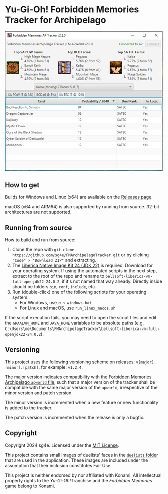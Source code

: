 # Yu-Gi-Oh! Forbidden Memories Tracker for Archipelago

![screenshot of the tracker](screenshot.png)

## How to get

Builds for Windows and Linux (x64) are available on the [Releases page](https://github.com/sg4e/FMArchipelagoTracker/releases/latest).

macOS (x64 and ARM64) is also supported by running from source. 32-bit architectures are not supported.

## Running from source

How to build and run from source:

1. Clone the repo with `git clone https://github.com/sg4e/FMArchipelagoTracker.git` or by clicking `"Code" > "Download ZIP"` and extracting.
2. The [Liberica Native Image Kit 24 (JDK 22)](https://bell-sw.com/pages/downloads/native-image-kit/#nik-24-(jdk-22)) is required. Download for your operating system. If using the automated scripts in the next step, extract to the root of the repo and rename to `bellsoft-liberica-vm-full-openjdk22-24.0.2`, if it's not named that way already. Directly inside should be folders `bin`, `conf`, `include`, etc.
3. Run (double-click) one of the following scripts for your operating system:
    - For Windows, use `run_windows.bat`
    - For Linux and macOS, use `run_linux_macos.sh`

If the script execution fails, you may need to open the script files and edit the `GRAALVM_HOME` and `JAVA_HOME` variables to be absolute paths (e.g. `C:\Users\me\Documents\FMArchipelagoTracker\bellsoft-liberica-vm-full-openjdk22-24.0.2`).

## Versioning

This project uses the following versioning scheme on releases: `v[major].[minor].[patch]`, for example: `v1.2.4`.

The major version indicates compatibility with the [Forbidden Memories Archipelago `apworld` file](https://github.com/sg4e/Archipelago/releases), such that a major version of the tracker shall be compatible with the same major version of the `apworld`, irrespective of the minor version and patch version.

The minor version is incremented when a new feature or new functionality is added to the tracker.

The patch version is incremented when the release is only a bugfix.

## Copyright

Copyright 2024 sg4e. Licensed under the [MIT License](LICENSE.txt).

This project contains small images of duelists' faces in the [`duelists` folder](src/main/resources/moe/maika/fmaptracker/duelists) that are used in the application. These images are included under the assumption that their inclusion constitutes Fair Use.

This project is neither endorsed by nor affiliated with Konami. All intellectual property rights to the *Yu-Gi-Oh!* franchise and the *Forbidden Memories* game belong to Konami.
